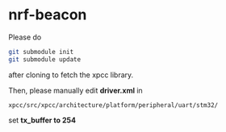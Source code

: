 nrf-beacon
==========

Please do

```bash
git submodule init
git submodule update
```

after cloning to fetch the xpcc library.


Then, please manually edit __driver.xml__ in

    xpcc/src/xpcc/architecture/platform/peripheral/uart/stm32/

set **tx_buffer to 254**